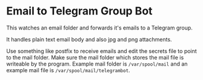 # Email to Telegram Group Bot

This watches an email folder and forwards it's emails to a Telegram group.

It handles plain text email body and also jpg and png attachments.

Use something like postfix to receive emails and edit the secrets file to point to the mail folder. Make sure the mail folder which stores the mail file is writeable by the program. Example mail folder is `/var/spool/mail` and an example mail file is `/var/spool/mail/telegrambot`.